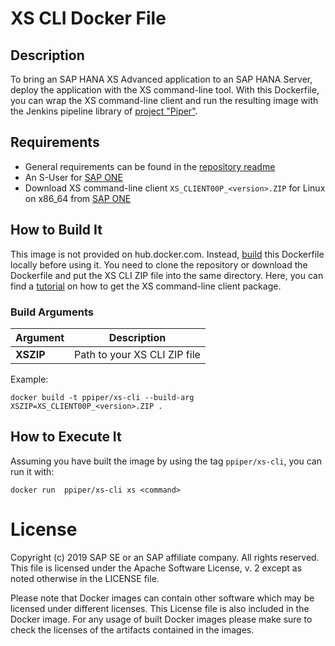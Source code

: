 # XS CLI Docker File
## Description
To bring an SAP HANA XS Advanced application to an SAP HANA Server, deploy the application with the XS command-line tool. With this Dockerfile, you can wrap the XS command-line client and run the resulting image with the Jenkins pipeline library of [project "Piper"][piper]. 

## Requirements
* General requirements can be found in the [repository readme][general]
* An S-User for [SAP ONE][sapone]
* Download XS command-line client ```XS_CLIENT00P_<version>.ZIP``` for Linux on x86_64 from [SAP ONE][sapone]

## How to Build It

This image is not provided on hub.docker.com. Instead, [build][dockerbuild] this Dockerfile locally before using it. You need to clone the repository or download the Dockerfile and put the XS CLI ZIP file into the same directory. Here, you can find a [tutorial][xsclient] on how to get the XS command-line client package.

### Build Arguments
| Argument | Description |
| ---------| ------------|
| **XSZIP** | Path to your XS CLI ZIP file |

Example:
```
docker build -t ppiper/xs-cli --build-arg XSZIP=XS_CLIENT00P_<version>.ZIP .
```

## How to Execute It
Assuming you have built the image by using the tag `ppiper/xs-cli`, you can run it with:

```
docker run  ppiper/xs-cli xs <command>
```


# License
Copyright (c) 2019 SAP SE or an SAP affiliate company. All rights reserved. This file is licensed under the Apache Software License, v. 2 except as noted otherwise in the LICENSE file.

Please note that Docker images can contain other software which may be licensed under different licenses. This License file is also included in the Docker image. For any usage of built Docker images please make sure to check the licenses of the artifacts contained in the images.

[piper]: https://sap.github.io/jenkins-library/
[xsclient]: https://developers.sap.com/germany/tutorials/hxe-ua-install-xs-xli-client.html
[sapone]: https://launchpad.support.sap.com/
[general]: https://github.com/SAP/devops-docker-images/blob/master/README.md
[dockerbuild]: https://docs.docker.com/engine/reference/commandline/build/
[dockerbuildadd]: https://docs.docker.com/engine/reference/builder/#add
